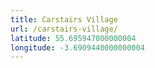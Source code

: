 ```yaml
---
title: Carstairs Village
url: /carstairs-village/
latitude: 55.695947000000004
longitude: -3.6909440000000004
---
```

